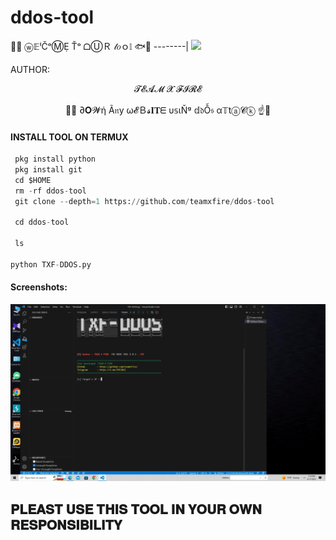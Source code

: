 # ddos-tool
💚🍭  ⓦ𝔼ˡČᵒⓂẸ Ťᵒ ᗝⓊＲ 𝓉𝑜ｏ𝕝  🐟🐜
--------|
![](https://tenor.com/view/hacker-hack-gif-21380096)


AUTHOR:
<p align="center">
𝓣𝓔𝓐𝓜 𝓧 𝓕𝓘𝓡𝓔

</br>
<p align="center">
      🐝🐧  ∂𝐎𝓦ή Ã𝔫у ω𝓔Ｂ𝓼𝐈𝐓ᗴ υ𝕤ιŇᵍ 𝕕𝔡Ỗ𝔰 α𝕋tⓐ𝓒ⓚ  ☝🍟

</p>
  
#### INSTALL TOOL ON TERMUX
```python
 pkg install python
 pkg install git
 cd $HOME 
 rm -rf ddos-tool
 git clone --depth=1 https://github.com/teamxfire/ddos-tool

 cd ddos-tool

 ls

python TXF-DDOS.py 
```
#### Screenshots:

<p align="center"><img src="received_658037835695824.webp">




## 𝐏𝐋𝐄𝐀𝐒𝐓 𝐔𝐒𝐄 𝐓𝐇𝐈𝐒 𝐓𝐎𝐎𝐋 𝐈𝐍 𝐘𝐎𝐔𝐑 𝐎𝐖𝐍 𝐑𝐄𝐒𝐏𝐎𝐍𝐒𝐈𝐁𝐈𝐋𝐈𝐓𝐘
